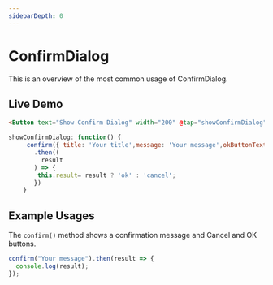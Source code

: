 ```yaml
---
sidebarDepth: 0
---
```


# ConfirmDialog

This is an overview of the most common usage of ConfirmDialog.

## Live Demo

<DocExampleBox codeBox="https://codesandbox.io/s/m7xmj8xnxj?module=%2Fsrc%2FApp.vue">

```html
<Button text="Show Confirm Dialog" width="200" @tap="showConfirmDialog" />
```

```js
showConfirmDialog: function() {
     confirm({ title: 'Your title',message: 'Your message',okButtonText: 'OK',cancelButtonText: 'Cancel'})
       .then((
         result
       ) => {
        this.result= result ? 'ok' : 'cancel';
       })
    }
```

<ConfirmDialogDoc />
</DocExampleBox>

## Example Usages

The `confirm()` method shows a confirmation message and Cancel and OK buttons.

```js
confirm("Your message").then(result => {
  console.log(result);
});
```
